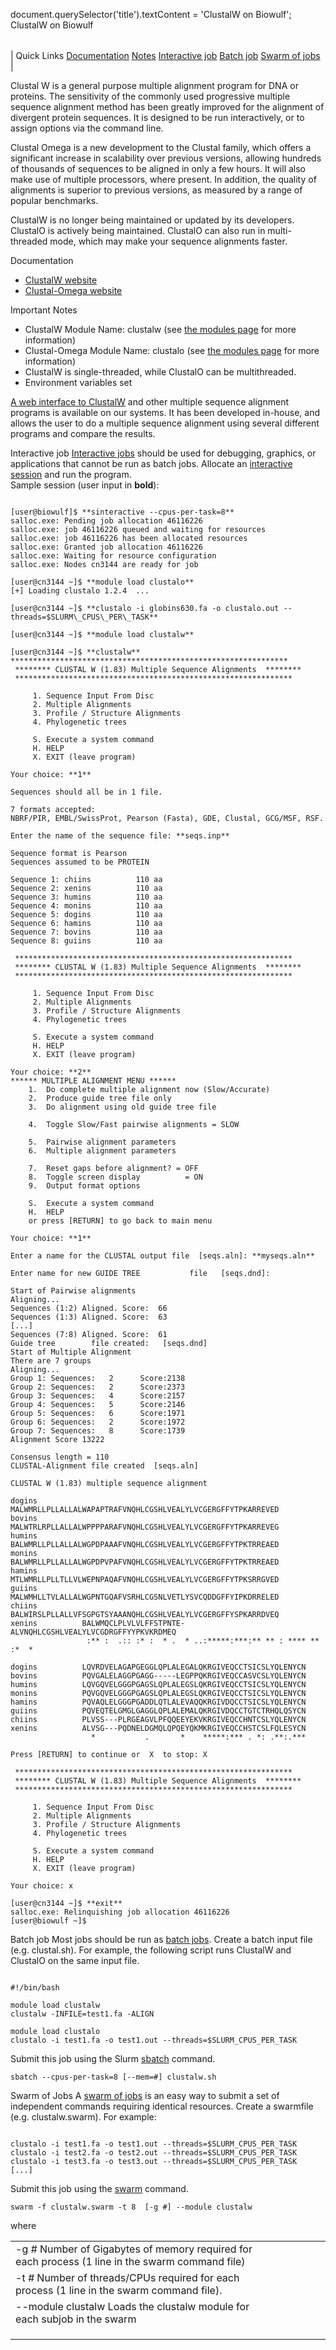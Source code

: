 

document.querySelector('title').textContent = 'ClustalW on Biowulf';
ClustalW on Biowulf


|  |
| --- |
| 
Quick Links
[Documentation](#doc)
[Notes](#notes)
[Interactive job](#int) 
[Batch job](#sbatch) 
[Swarm of jobs](#swarm) 
 |



Clustal W is a general purpose multiple alignment program for DNA or proteins. The sensitivity of the commonly used progressive multiple sequence alignment method has been greatly improved for the alignment of divergent protein sequences. It is designed to be run interactively, or to assign options via the command line.

Clustal Omega is a new development to the Clustal family, which offers a significant increase in scalability over previous versions, allowing hundreds of thousands of sequences to be aligned in only a few hours. It will also make use of multiple processors, where present. In addition, the quality of alignments is superior to previous versions, as measured by a range of popular benchmarks.

ClustalW is no longer being maintained or updated by its developers. ClustalO is actively being maintained. ClustalO can also run in multi-threaded mode, which may make your sequence alignments faster. 



Documentation
* [ClustalW website](http://www.clustal.org/clustal2/)
* [Clustal-Omega website](http://www.clustal.org/omega/)


Important Notes
* ClustalW Module Name: clustalw (see [the modules page](/apps/modules.html) for more information)
* Clustal-Omega Module Name: clustalo (see [the modules page](/apps/modules.html) for more information)
* ClustalW is single-threaded, while ClustalO can be multithreaded.
* Environment variables set



[A web interface to ClustalW](http://helixweb.nih.gov/multi-align/) and other multiple sequence alignment programs is available on 
our systems. It has been developed in-house, and allows the user to do a multiple sequence alignment using several different programs and
compare the results. 

Interactive job
[Interactive jobs](/docs/userguide.html#int) should be used for debugging, graphics, or applications that cannot be run as batch jobs.
Allocate an [interactive session](/docs/userguide.html#int) and run the program.   
Sample session (user input in **bold**):



```

[user@biowulf]$ **sinteractive --cpus-per-task=8**
salloc.exe: Pending job allocation 46116226
salloc.exe: job 46116226 queued and waiting for resources
salloc.exe: job 46116226 has been allocated resources
salloc.exe: Granted job allocation 46116226
salloc.exe: Waiting for resource configuration
salloc.exe: Nodes cn3144 are ready for job

[user@cn3144 ~]$ **module load clustalo**
[+] Loading clustalo 1.2.4  ...

[user@cn3144 ~]$ **clustalo -i globins630.fa -o clustalo.out --threads=$SLURM\_CPUS\_PER\_TASK**

[user@cn3144 ~]$ **module load clustalw**

[user@cn3144 ~]$ **clustalw**
**************************************************************
 ******** CLUSTAL W (1.83) Multiple Sequence Alignments  ********
 **************************************************************

     1. Sequence Input From Disc
     2. Multiple Alignments
     3. Profile / Structure Alignments
     4. Phylogenetic trees

     S. Execute a system command
     H. HELP
     X. EXIT (leave program)

Your choice: **1**

Sequences should all be in 1 file.

7 formats accepted: 
NBRF/PIR, EMBL/SwissProt, Pearson (Fasta), GDE, Clustal, GCG/MSF, RSF.

Enter the name of the sequence file: **seqs.inp**

Sequence format is Pearson
Sequences assumed to be PROTEIN

Sequence 1: chiins          110 aa
Sequence 2: xenins          110 aa
Sequence 3: humins          110 aa
Sequence 4: monins          110 aa
Sequence 5: dogins          110 aa
Sequence 6: hamins          110 aa
Sequence 7: bovins          110 aa
Sequence 8: guiins          110 aa

 **************************************************************
 ******** CLUSTAL W (1.83) Multiple Sequence Alignments  ********
 **************************************************************

     1. Sequence Input From Disc
     2. Multiple Alignments
     3. Profile / Structure Alignments
     4. Phylogenetic trees

     S. Execute a system command
     H. HELP
     X. EXIT (leave program)

Your choice: **2**
****** MULTIPLE ALIGNMENT MENU ******
    1.  Do complete multiple alignment now (Slow/Accurate)
    2.  Produce guide tree file only
    3.  Do alignment using old guide tree file

    4.  Toggle Slow/Fast pairwise alignments = SLOW

    5.  Pairwise alignment parameters
    6.  Multiple alignment parameters

    7.  Reset gaps before alignment? = OFF
    8.  Toggle screen display          = ON
    9.  Output format options

    S.  Execute a system command
    H.  HELP
    or press [RETURN] to go back to main menu

Your choice: **1**

Enter a name for the CLUSTAL output file  [seqs.aln]: **myseqs.aln**

Enter name for new GUIDE TREE           file   [seqs.dnd]: 

Start of Pairwise alignments
Aligning...
Sequences (1:2) Aligned. Score:  66
Sequences (1:3) Aligned. Score:  63
[...]
Sequences (7:8) Aligned. Score:  61
Guide tree        file created:   [seqs.dnd]
Start of Multiple Alignment
There are 7 groups
Aligning...
Group 1: Sequences:   2      Score:2138
Group 2: Sequences:   2      Score:2373
Group 3: Sequences:   4      Score:2157
Group 4: Sequences:   5      Score:2146
Group 5: Sequences:   6      Score:1971
Group 6: Sequences:   2      Score:1972
Group 7: Sequences:   8      Score:1739
Alignment Score 13222

Consensus length = 110
CLUSTAL-Alignment file created  [seqs.aln]

CLUSTAL W (1.83) multiple sequence alignment

dogins          MALWMRLLPLLALLALWAPAPTRAFVNQHLCGSHLVEALYLVCGERGFFYTPKARREVED
bovins          MALWTRLRPLLALLALWPPPPARAFVNQHLCGSHLVEALYLVCGERGFFYTPKARREVEG
humins          BALWMRLLPLLALLALWGPDPAAAFVNQHLCGSHLVEALYLVCGERGFFYTPKTRREAED
monins          BALWMRLLPLLALLALWGPDPVPAFVNQHLCGSHLVEALYLVCGERGFFYTPKTRREAED
hamins          MTLWMRLLPLLTLLVLWEPNPAQAFVNQHLCGSHLVEALYLVCGERGFFYTPKSRRGVED
guiins          MALWMHLLTVLALLALWGPNTGQAFVSRHLCGSNLVETLYSVCQDDGFFYIPKDRRELED
chiins          BALWIRSLPLLALLVFSGPGTSYAAANQHLCGSHLVEALYLVCGERGFFYSPKARRDVEQ
xenins          BALWMQCLPLVLVLFFSTPNTE-ALVNQHLCGSHLVEALYLVCGDRGFFYYPKVKRDMEQ
                 :** :  .:: :* :  * .  * ..:*****:***:** ** : **** ** :*  * 

dogins          LQVRDVELAGAPGEGGLQPLALEGALQKRGIVEQCCTSICSLYQLENYCN
bovins          PQVGALELAGGPGAGG-----LEGPPQKRGIVEQCCASVCSLYQLENYCN
humins          LQVGQVELGGGPGAGSLQPLALEGSLQKRGIVEQCCTSICSLYQLENYCN
monins          PQVGQVELGGGPGAGSLQPLALEGSLQKRGIVEQCCTSICSLYQLENYCN
hamins          PQVAQLELGGGPGADDLQTLALEVAQQKRGIVDQCCTSICSLYQLENYCN
guiins          PQVEQTELGMGLGAGGLQPLALEMALQKRGIVDQCCTGTCTRHQLQSYCN
chiins          PLVSS---PLRGEAGVLPFQQEEYEKVKRGIVEQCCHNTCSLYQLENYCN
xenins          ALVSG---PQDNELDGMQLQPQEYQKMKRGIVEQCCHSTCSLFQLESYCN
                  *           .       *    *****:*** . *: .**:.***

Press [RETURN] to continue or  X  to stop: X

 **************************************************************
 ******** CLUSTAL W (1.83) Multiple Sequence Alignments  ********
 **************************************************************

     1. Sequence Input From Disc
     2. Multiple Alignments
     3. Profile / Structure Alignments
     4. Phylogenetic trees

     S. Execute a system command
     H. HELP
     X. EXIT (leave program)

Your choice: x

[user@cn3144 ~]$ **exit**
salloc.exe: Relinquishing job allocation 46116226
[user@biowulf ~]$

```


Batch job
Most jobs should be run as [batch jobs](/docs/userguide.html#submit).
Create a batch input file (e.g. clustal.sh). For example, the following script runs ClustalW and ClustalO on the same input file.



```

#!/bin/bash

module load clustalw
clustalw -INFILE=test1.fa -ALIGN 

module load clustalo
clustalo -i test1.fa -o test1.out --threads=$SLURM_CPUS_PER_TASK

```

Submit this job using the Slurm [sbatch](/docs/userguide.html) command.



```
sbatch --cpus-per-task=8 [--mem=#] clustalw.sh
```

Swarm of Jobs 
A [swarm of jobs](/apps/swarm.html) is an easy way to submit a set of independent commands requiring identical resources.
Create a swarmfile (e.g. clustalw.swarm). For example:



```

clustalo -i test1.fa -o test1.out --threads=$SLURM_CPUS_PER_TASK
clustalo -i test2.fa -o test2.out --threads=$SLURM_CPUS_PER_TASK
clustalo -i test3.fa -o test3.out --threads=$SLURM_CPUS_PER_TASK
[...]

```

Submit this job using the [swarm](/apps/swarm.html) command.



```
swarm -f clustalw.swarm -t 8  [-g #] --module clustalw
```

where


|  |  |  |  |  |  |
| --- | --- | --- | --- | --- | --- |
| -g *#*  Number of Gigabytes of memory required for each process (1 line in the swarm command file)
 | -t *#* Number of threads/CPUs required for each process (1 line in the swarm command file).
 | --module clustalw Loads the clustalw module for each subjob in the swarm 
 | |
 | |
 | |










